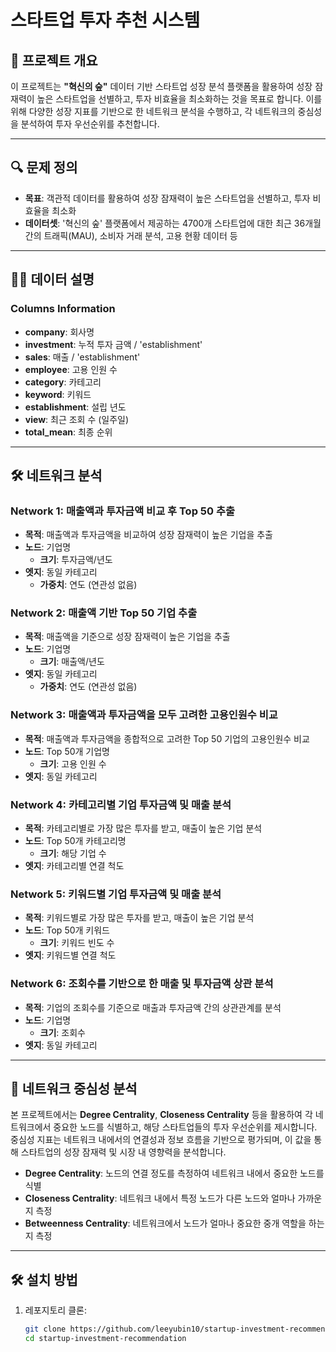 # 스타트업 투자 추천 시스템

## 📌 프로젝트 개요
이 프로젝트는 **"혁신의 숲"** 데이터 기반 스타트업 성장 분석 플랫폼을 활용하여 성장 잠재력이 높은 스타트업을 선별하고, 투자 비효율을 최소화하는 것을 목표로 합니다. 이를 위해 다양한 성장 지표를 기반으로 한 네트워크 분석을 수행하고, 각 네트워크의 중심성을 분석하여 투자 우선순위를 추천합니다.

---

## 🔍 문제 정의
- **목표**: 객관적 데이터를 활용하여 성장 잠재력이 높은 스타트업을 선별하고, 투자 비효율을 최소화
- **데이터셋**: '혁신의 숲' 플랫폼에서 제공하는 4700개 스타트업에 대한 최근 36개월간의 트래픽(MAU), 소비자 거래 분석, 고용 현황 데이터 등

---

## 🧑‍💼 데이터 설명

### Columns Information
- **company**: 회사명
- **investment**: 누적 투자 금액 / 'establishment'
- **sales**: 매출 / 'establishment'
- **employee**: 고용 인원 수
- **category**: 카테고리
- **keyword**: 키워드
- **establishment**: 설립 년도
- **view**: 최근 조회 수 (일주일)
- **total_mean**: 최종 순위

---

## 🛠️ 네트워크 분석

### Network 1: 매출액과 투자금액 비교 후 Top 50 추출
- **목적**: 매출액과 투자금액을 비교하여 성장 잠재력이 높은 기업을 추출
- **노드**: 기업명
  - **크기**: 투자금액/년도
- **엣지**: 동일 카테고리
  - **가중치**: 연도 (연관성 없음)

### Network 2: 매출액 기반 Top 50 기업 추출
- **목적**: 매출액을 기준으로 성장 잠재력이 높은 기업을 추출
- **노드**: 기업명
  - **크기**: 매출액/년도
- **엣지**: 동일 카테고리
  - **가중치**: 연도 (연관성 없음)

### Network 3: 매출액과 투자금액을 모두 고려한 고용인원수 비교
- **목적**: 매출액과 투자금액을 종합적으로 고려한 Top 50 기업의 고용인원수 비교
- **노드**: Top 50개 기업명
  - **크기**: 고용 인원 수
- **엣지**: 동일 카테고리

### Network 4: 카테고리별 기업 투자금액 및 매출 분석
- **목적**: 카테고리별로 가장 많은 투자를 받고, 매출이 높은 기업 분석
- **노드**: Top 50개 카테고리명
  - **크기**: 해당 기업 수
- **엣지**: 카테고리별 연결 척도

### Network 5: 키워드별 기업 투자금액 및 매출 분석
- **목적**: 키워드별로 가장 많은 투자를 받고, 매출이 높은 기업 분석
- **노드**: Top 50개 키워드
  - **크기**: 키워드 빈도 수
- **엣지**: 키워드별 연결 척도

### Network 6: 조회수를 기반으로 한 매출 및 투자금액 상관 분석
- **목적**: 기업의 조회수를 기준으로 매출과 투자금액 간의 상관관계를 분석
- **노드**: 기업명
  - **크기**: 조회수
- **엣지**: 동일 카테고리

---

## 🔢 네트워크 중심성 분석
본 프로젝트에서는 **Degree Centrality**, **Closeness Centrality** 등을 활용하여 각 네트워크에서 중요한 노드를 식별하고, 해당 스타트업들의 투자 우선순위를 제시합니다. 중심성 지표는 네트워크 내에서의 연결성과 정보 흐름을 기반으로 평가되며, 이 값을 통해 스타트업의 성장 잠재력 및 시장 내 영향력을 분석합니다.

- **Degree Centrality**: 노드의 연결 정도를 측정하여 네트워크 내에서 중요한 노드를 식별
- **Closeness Centrality**: 네트워크 내에서 특정 노드가 다른 노드와 얼마나 가까운지 측정
- **Betweenness Centrality**: 네트워크에서 노드가 얼마나 중요한 중개 역할을 하는지 측정

---

## 🛠️ 설치 방법

1. 레포지토리 클론:
   ```bash
   git clone https://github.com/leeyubin10/startup-investment-recommendation.git
   cd startup-investment-recommendation
